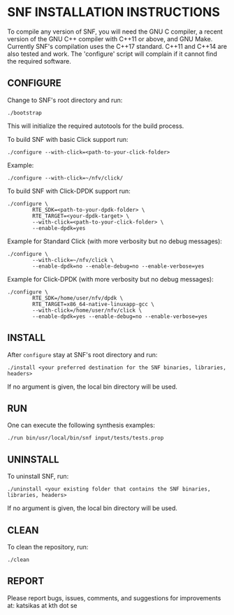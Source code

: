 SNF INSTALLATION INSTRUCTIONS
===============================

To compile any version of SNF, you will need the GNU C compiler, a recent version of the GNU C++ compiler with C++11 or above, and GNU Make.
Currently SNF's compilation uses the C++17 standard. C++11 and C++14 are also tested and work.
The 'configure' script will complain if it cannot find the required software.

CONFIGURE
-----------

Change to SNF's root directory and run:

	./bootstrap

This will initialize the required autotools for the build process.

To build SNF with basic Click support run:

	./configure --with-click=<path-to-your-click-folder>

Example:

	./configure --with-click=~/nfv/click/

To build SNF with Click-DPDK support run:

	./configure \
			RTE_SDK=<path-to-your-dpdk-folder> \
			RTE_TARGET=<your-dpdk-target> \
			--with-click=<path-to-your-click-folder> \
			--enable-dpdk=yes

Example for Standard Click (with more verbosity but no debug messages):

	./configure \
			--with-click=~/nfv/click \
			--enable-dpdk=no --enable-debug=no --enable-verbose=yes

Example for Click-DPDK (with more verbosity but no debug messages):

	./configure \
			RTE_SDK=/home/user/nfv/dpdk \
			RTE_TARGET=x86_64-native-linuxapp-gcc \
			--with-click=/home/user/nfv/click \
			--enable-dpdk=yes --enable-debug=no --enable-verbose=yes

INSTALL
---------
After `configure` stay at SNF's root directory and run:

	./install <your preferred destination for the SNF binaries, libraries, headers>

If no argument is given, the local bin directory will be used.

RUN
---------
One can execute the following synthesis examples:

	./run bin/usr/local/bin/snf input/tests/tests.prop

UNINSTALL
---------
To uninstall SNF, run:

	./uninstall <your existing folder that contains the SNF binaries, libraries, headers>

If no argument is given, the local bin directory will be used.

CLEAN
---------
To clean the repository, run:

	./clean

REPORT
---------
Please report bugs, issues, comments, and suggestions for improvements at: katsikas at kth dot se
